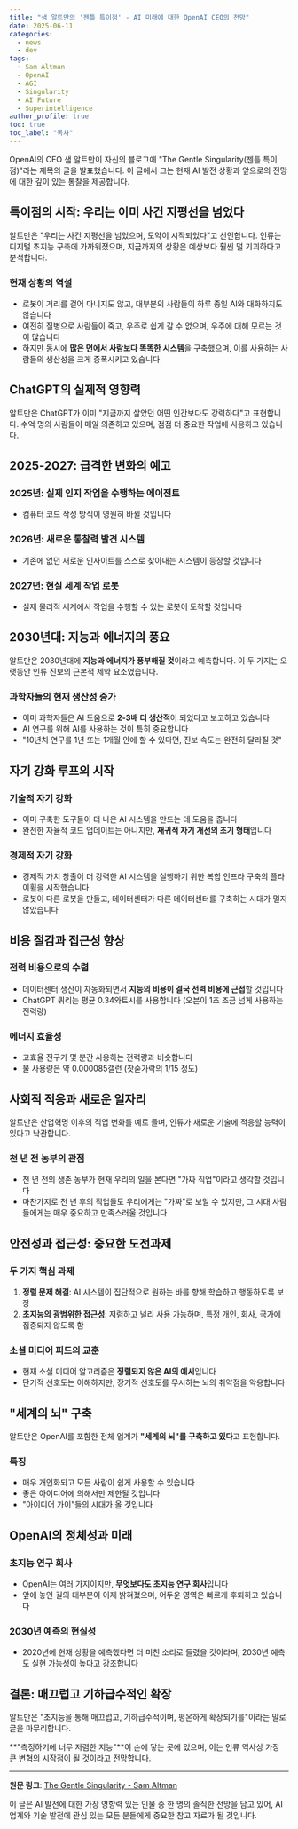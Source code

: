 ```yaml
---
title: "샘 알트만의 '젠틀 특이점' - AI 미래에 대한 OpenAI CEO의 전망"
date: 2025-06-11
categories: 
  - news
  - dev
tags: 
  - Sam Altman
  - OpenAI
  - AGI
  - Singularity
  - AI Future
  - Superintelligence
author_profile: true
toc: true
toc_label: "목차"
---
```


OpenAI의 CEO 샘 알트만이 자신의 블로그에 "The Gentle Singularity(젠틀 특이점)"라는 제목의 글을 발표했습니다. 이 글에서 그는 현재 AI 발전 상황과 앞으로의 전망에 대한 깊이 있는 통찰을 제공합니다.

## 특이점의 시작: 우리는 이미 사건 지평선을 넘었다

알트만은 "우리는 사건 지평선을 넘었으며, 도약이 시작되었다"고 선언합니다. 인류는 디지털 초지능 구축에 가까워졌으며, 지금까지의 상황은 예상보다 훨씬 덜 기괴하다고 분석합니다.

### 현재 상황의 역설

- 로봇이 거리를 걸어 다니지도 않고, 대부분의 사람들이 하루 종일 AI와 대화하지도 않습니다
- 여전히 질병으로 사람들이 죽고, 우주로 쉽게 갈 수 없으며, 우주에 대해 모르는 것이 많습니다
- 하지만 동시에 **많은 면에서 사람보다 똑똑한 시스템**을 구축했으며, 이를 사용하는 사람들의 생산성을 크게 증폭시키고 있습니다

## ChatGPT의 실제적 영향력

알트만은 ChatGPT가 이미 "지금까지 살았던 어떤 인간보다도 강력하다"고 표현합니다. 수억 명의 사람들이 매일 의존하고 있으며, 점점 더 중요한 작업에 사용하고 있습니다.

## 2025-2027: 급격한 변화의 예고

### 2025년: 실제 인지 작업을 수행하는 에이전트

- 컴퓨터 코드 작성 방식이 영원히 바뀔 것입니다

### 2026년: 새로운 통찰력 발견 시스템

- 기존에 없던 새로운 인사이트를 스스로 찾아내는 시스템이 등장할 것입니다

### 2027년: 현실 세계 작업 로봇

- 실제 물리적 세계에서 작업을 수행할 수 있는 로봇이 도착할 것입니다

## 2030년대: 지능과 에너지의 풍요

알트만은 2030년대에 **지능과 에너지가 풍부해질 것**이라고 예측합니다. 이 두 가지는 오랫동안 인류 진보의 근본적 제약 요소였습니다.

### 과학자들의 현재 생산성 증가

- 이미 과학자들은 AI 도움으로 **2-3배 더 생산적**이 되었다고 보고하고 있습니다
- AI 연구를 위해 AI를 사용하는 것이 특히 중요합니다
- "10년치 연구를 1년 또는 1개월 안에 할 수 있다면, 진보 속도는 완전히 달라질 것"

## 자기 강화 루프의 시작

### 기술적 자기 강화

- 이미 구축한 도구들이 더 나은 AI 시스템을 만드는 데 도움을 줍니다
- 완전한 자율적 코드 업데이트는 아니지만, **재귀적 자기 개선의 초기 형태**입니다

### 경제적 자기 강화

- 경제적 가치 창출이 더 강력한 AI 시스템을 실행하기 위한 복합 인프라 구축의 플라이휠을 시작했습니다
- 로봇이 다른 로봇을 만들고, 데이터센터가 다른 데이터센터를 구축하는 시대가 멀지 않았습니다

## 비용 절감과 접근성 향상

### 전력 비용으로의 수렴

- 데이터센터 생산이 자동화되면서 **지능의 비용이 결국 전력 비용에 근접**할 것입니다
- ChatGPT 쿼리는 평균 0.34와트시를 사용합니다 (오븐이 1초 조금 넘게 사용하는 전력량)

### 에너지 효율성

- 고효율 전구가 몇 분간 사용하는 전력량과 비슷합니다
- 물 사용량은 약 0.000085갤런 (찻숟가락의 1/15 정도)

## 사회적 적응과 새로운 일자리

알트만은 산업혁명 이후의 직업 변화를 예로 들며, 인류가 새로운 기술에 적응할 능력이 있다고 낙관합니다.

### 천 년 전 농부의 관점

- 천 년 전의 생존 농부가 현재 우리의 일을 본다면 "가짜 직업"이라고 생각할 것입니다
- 마찬가지로 천 년 후의 직업들도 우리에게는 "가짜"로 보일 수 있지만, 그 시대 사람들에게는 매우 중요하고 만족스러울 것입니다

## 안전성과 접근성: 중요한 도전과제

### 두 가지 핵심 과제

1. **정렬 문제 해결**: AI 시스템이 집단적으로 원하는 바를 향해 학습하고 행동하도록 보장
2. **초지능의 광범위한 접근성**: 저렴하고 널리 사용 가능하며, 특정 개인, 회사, 국가에 집중되지 않도록 함

### 소셜 미디어 피드의 교훈

- 현재 소셜 미디어 알고리즘은 **정렬되지 않은 AI의 예시**입니다
- 단기적 선호도는 이해하지만, 장기적 선호도를 무시하는 뇌의 취약점을 악용합니다

## "세계의 뇌" 구축

알트만은 OpenAI를 포함한 전체 업계가 **"세계의 뇌"를 구축하고 있다**고 표현합니다.

### 특징

- 매우 개인화되고 모든 사람이 쉽게 사용할 수 있습니다
- 좋은 아이디어에 의해서만 제한될 것입니다
- "아이디어 가이"들의 시대가 올 것입니다

## OpenAI의 정체성과 미래

### 초지능 연구 회사

- OpenAI는 여러 가지이지만, **무엇보다도 초지능 연구 회사**입니다
- 앞에 놓인 길의 대부분이 이제 밝혀졌으며, 어두운 영역은 빠르게 후퇴하고 있습니다

### 2030년 예측의 현실성

- 2020년에 현재 상황을 예측했다면 더 미친 소리로 들렸을 것이라며, 2030년 예측도 실현 가능성이 높다고 강조합니다

## 결론: 매끄럽고 기하급수적인 확장

알트만은 "초지능을 통해 매끄럽고, 기하급수적이며, 평온하게 확장되기를"이라는 말로 글을 마무리합니다.

**"측정하기에 너무 저렴한 지능"**이 손에 닿는 곳에 있으며, 이는 인류 역사상 가장 큰 변혁의 시작점이 될 것이라고 전망합니다.

---

**원문 링크**: [The Gentle Singularity - Sam Altman](https://blog.samaltman.com/the-gentle-singularity)

이 글은 AI 발전에 대한 가장 영향력 있는 인물 중 한 명의 솔직한 전망을 담고 있어, AI 업계와 기술 발전에 관심 있는 모든 분들에게 중요한 참고 자료가 될 것입니다.
